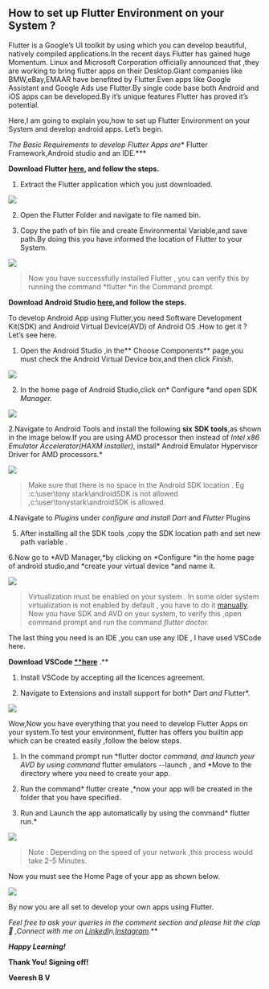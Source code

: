 ## How to set up Flutter Environment on your System ?


Flutter is a Google’s UI toolkit by using which you can develop beautiful, natively compiled applications.In the recent days Flutter has gained huge Momentum. Linux and Microsoft Corporation officially announced that ,they are working to bring flutter apps on their Desktop.Giant companies like BMW,eBay,EMAAR have benefited by Flutter.Even apps like Google Assistant and Google Ads use Flutter.By single code base both Android and iOS apps can be developed.By it’s unique features Flutter has proved it’s potential.

Here,I am going to explain you,how to set up Flutter Environment on your System and develop android apps. Let’s begin.

*The Basic Requirements to develop Flutter Apps are** Flutter Framework,Android studio and an IDE.***

**Download Flutter [here](https://flutter.dev/docs/get-started/install), and follow the steps.**

1. Extract the Flutter application which you just downloaded.

![](https://cdn.hashnode.com/res/hashnode/image/upload/v1629748885406/LVwJwbM6Y.png)

2. Open the Flutter Folder and navigate to file named bin.

3. Copy the path of bin file and create Environmental Variable,and save path.By doing this you have informed the location of Flutter to your System.

![](https://cdn.hashnode.com/res/hashnode/image/upload/v1629748888069/rs-Xzsn2M.png)
> Now you have successfully installed Flutter , you can verify this by running the command *flutter *in the Command prompt.

**Download Android Studio [here](https://developer.android.com/studio),and follow the steps.**

To develop Android App using Flutter,you need Software Development Kit(SDK) and Android Virtual Device(AVD) of Android OS .How to get it ? Let’s see here.

1. Open the Android Studio ,in the** Choose Components** page,you must check the Android Virtual Device box,and then click *Finish.*

![](https://cdn.hashnode.com/res/hashnode/image/upload/v1629748889857/Fgufky0Gl.png)

2. In the home page of Android Studio,click on* Configure *and open SDK *Manager.*

![](https://cdn.hashnode.com/res/hashnode/image/upload/v1629748891552/5RjAmr9qQ.png)

2.Navigate to Android Tools and install the following **six** **SDK tools**,as shown in the image below.If you are using AMD processor then instead of *Intel x86 Emulator Accelerator(HAXM installer)*, install* Android Emulator Hypervisor Driver for AMD processors.*

![](https://cdn.hashnode.com/res/hashnode/image/upload/v1629748893572/5iDuEG9dU.png)
> Make sure that there is no space in the Android SDK location .
> Eg :c:\user\tony stark\androidSDK is not allowed ,c:\user\tonystark\androidSDK is allowed.

4.Navigate to *Plugins* under *configure and *install* Dart* and *Flutter* Plugins

5. After installing all the SDK tools ,copy the SDK location path and set new path variable .

6.Now go to *AVD Manager,*by clicking on *Configure *in the home page of android studio,and *create your virtual device *and name it.

![](https://cdn.hashnode.com/res/hashnode/image/upload/v1629748895233/2g7_HEjy4.png)
> Virtualization must be enabled on your system . In some older system virtualization is not enabled by default , you have to do it [manually](https://docs.microsoft.com/en-us/virtualization/hyper-v-on-windows/quick-start/enable-hyper-v).
> Now you have SDK and AVD on your system, to verify this ,open command prompt and run the command *flutter doctor.*

The last thing you need is an IDE ,you can use any IDE , I have used VSCode here.

**Download VSCode [**here](https://code.visualstudio.com/download)** .**

1. Install VSCode by accepting all the licences agreement.

1. Navigate to Extensions and install support for both* Dart *and* Flutter*.

![](https://cdn.hashnode.com/res/hashnode/image/upload/v1629748897084/oV0t8Qkat.png)

Wow,Now you have everything that you need to develop Flutter Apps on your system.To test your environment, flutter has offers you builtin app which can be created easily ,follow the below steps.

1. In the command prompt run *flutter doctor *command, and launch your AVD by using command* flutter emulators --launch <name of the AVD>, and *Move to the directory where you need to create your app.

1. Run the command* flutter create <name of the app>,*now your app will be created in the folder that you have specified.

1. Run and Launch the app automatically by using the command* flutter run.*

![](https://cdn.hashnode.com/res/hashnode/image/upload/v1629748899086/8QnaPihlA.png)
> Note : Depending on the speed of your network ,this process would take 2–5 Minutes.

Now you must see the Home Page of your app as shown below.

![](https://cdn.hashnode.com/res/hashnode/image/upload/v1629748901003/BYsRIIRgw.png)

By now you are all set to develop your own apps using Flutter.

**Feel free to ask your queries in the comment section and please hit the clap 👏 ,Connect with me on* [LinkedI](https://www.linkedin.com/in/veereshbv04?lipi=urn%3Ali%3Apage%3Ad_flagship3_profile_view_base_contact_details%3Bvf78BsdsQ56uZ8Tni3vHNA%3D%3D)n,[Instagram](https://www.instagram.com/veereshbv04/).***

***Happy Learning!***

**Thank You! Signing off!**

**Veeresh B V**